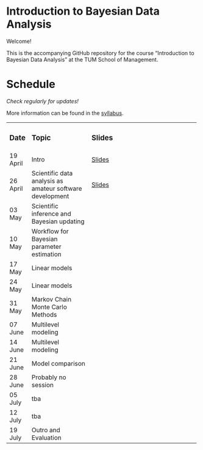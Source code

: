 
# Introduction to Bayesian Data Analysis

Welcome!

This is the accompanying GitHub repository for the course “Introduction
to Bayesian Data Analysis” at the TUM School of Management.

# Schedule

*Check regularly for updates!*

More information can be found in the
[syllabus](https://github.com/linushof/BayesIntro/blob/main/syllabus/syllabus.md).

<table style="width:99%;">
<colgroup>
<col style="width: 7%" />
<col style="width: 32%" />
<col style="width: 59%" />
</colgroup>
<tbody>
<tr class="odd">
<td><h3 id="date">Date</h3></td>
<td><h3 id="topic">Topic</h3></td>
<td><h3 id="slides">Slides</h3></td>
</tr>
<tr class="even">
<td>19 April</td>
<td>Intro</td>
<td><a
href="https://www.moodle.tum.de/pluginfile.php/4521598/mod_resource/content/1/session_1_intro.pdf">Slides</a></td>
</tr>
<tr class="odd">
<td>26 April</td>
<td>Scientific data analysis as amateur software development</td>
<td><a
href="https://www.moodle.tum.de/pluginfile.php/4527976/mod_resource/content/1/session_2_software.pdf">Slides</a></td>
</tr>
<tr class="even">
<td>03 May</td>
<td>Scientific inference and Bayesian updating</td>
<td></td>
</tr>
<tr class="odd">
<td>10 May</td>
<td>Workflow for Bayesian parameter estimation</td>
<td></td>
</tr>
<tr class="even">
<td>17 May</td>
<td>Linear models</td>
<td></td>
</tr>
<tr class="odd">
<td>24 May</td>
<td>Linear models</td>
<td></td>
</tr>
<tr class="even">
<td>31 May</td>
<td>Markov Chain Monte Carlo Methods</td>
<td></td>
</tr>
<tr class="odd">
<td>07 June</td>
<td>Multilevel modeling</td>
<td></td>
</tr>
<tr class="even">
<td>14 June</td>
<td>Multilevel modeling</td>
<td></td>
</tr>
<tr class="odd">
<td>21 June</td>
<td>Model comparison</td>
<td></td>
</tr>
<tr class="even">
<td>28 June</td>
<td>Probably no session</td>
<td></td>
</tr>
<tr class="odd">
<td>05 July</td>
<td>tba</td>
<td></td>
</tr>
<tr class="even">
<td>12 July</td>
<td>tba</td>
<td></td>
</tr>
<tr class="odd">
<td>19 July</td>
<td>Outro and Evaluation</td>
<td></td>
</tr>
</tbody>
</table>
